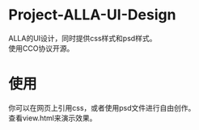 # Project-ALLA-UI-Design
ALLA的UI设计，同时提供css样式和psd样式。  
使用CCO协议开源。

# 使用
你可以在网页上引用css，或者使用psd文件进行自由创作。  
查看view.html来演示效果。